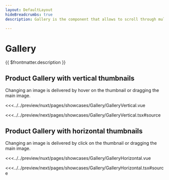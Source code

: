 ```yaml
---
layout: DefaultLayout
hideBreadcrumbs: true
description: Gallery is the component that allows to scroll through multiple images. 

---
```

# Gallery

{{ $frontmatter.description }}

## Product Gallery with vertical thumbnails

Changing an image is delivered by hover on the thumbnail or dragging the main image.  

<Showcase showcase-name="Gallery/GalleryVertical" style="min-height:800px">

<!-- vue -->
<<<../../preview/nuxt/pages/showcases/Gallery/GalleryVertical.vue
<!-- end vue -->
<!-- react -->
<<<../../preview/next/pages/showcases/Gallery/GalleryVertical.tsx#source
<!-- end react -->

</Showcase>

## Product Gallery with horizontal thumbnails

Changing an image is delivered by click on the thumbnail or dragging the main image.  

<Showcase showcase-name="Gallery/GalleryHorizontal" style="min-height:800px">

<!-- vue -->
<<<../../preview/nuxt/pages/showcases/Gallery/GalleryHorizontal.vue
<!-- end vue -->
<!-- react -->
<<<../../preview/next/pages/showcases/Gallery/GalleryHorizontal.tsx#source
<!-- end react -->

</Showcase>

